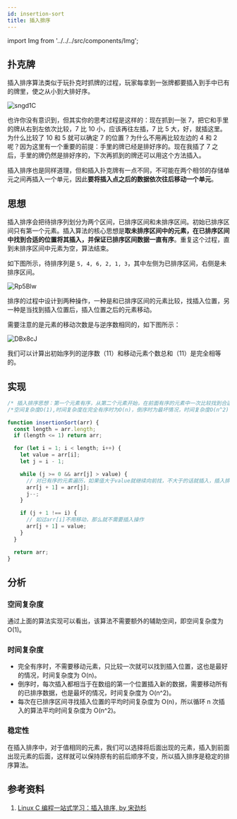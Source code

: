 ```yaml
---
id: insertion-sort
title: 插入排序
---
```


import Img from '../../../src/components/Img';

## 扑克牌

插入排序算法类似于玩扑克时抓牌的过程，玩家每拿到一张牌都要插入到手中已有的牌里，使之从小到大排好序。

<Img w="330" src='https://cosmos-x.oss-cn-hangzhou.aliyuncs.com/sngd1C.png' alt='sngd1C' legend="图：《算法导论》扑克牌的插入排序"/>

也许你没有意识到，但其实你的思考过程是这样的：现在抓到一张 7，把它和手里的牌从右到左依次比较，7 比 10 小，应该再往左插，7 比 5 大，好，就插这里。为什么比较了 10 和 5 就可以确定 7 的位置？为什么不用再比较左边的 4 和 2 呢？因为这里有一个重要的前提：手里的牌已经是排好序的。现在我插了 7 之后，手里的牌仍然是排好序的，下次再抓到的牌还可以用这个方法插入。

插入排序也是同样道理，但和插入扑克牌有一点不同，不可能在两个相邻的存储单元之间再插入一个单元，因此**要将插入点之后的数据依次往后移动一个单元**。

## 思想

插入排序会把待排序列划分为两个区间，已排序区间和未排序区间。初始已排序区间只有第一个元素。插入算法的核心思想是**取未排序区间中的元素，在已排序区间中找到合适的位置将其插入，并保证已排序区间数据一直有序**。重复这个过程，直到未排序区间中元素为空，算法结束。

如下图所示，待排序列是 `5, 4, 6, 2, 1, 3`，其中左侧为已排序区间，右侧是未排序区间。

<Img w="400" src='https://cosmos-x.oss-cn-hangzhou.aliyuncs.com/Rp5Blw.png' alt='Rp5Blw'/>

排序的过程中设计到两种操作，一种是和已排序区间的元素比较，找插入位置，另一种是当找到插入位置后，插入位置之后的元素移动。

需要注意的是元素的移动次数是与逆序数相同的，如下图所示：

<Img w="510" src='https://cosmos-x.oss-cn-hangzhou.aliyuncs.com/DBx8cJ.png' alt='DBx8cJ'/>

我们可以计算出初始序列的逆序数（11）和移动元素个数总和（11）是完全相等的。

## 实现

```js
/* 插入排序思想：第一个元素有序，从第二个元素开始，在前面有序的元素中一次比较找到合适的插入位置*/
/*空间复杂度O(1),时间复杂度在完全有序时为O(n)，倒序时为最坏情况，时间复杂度O(n^2) */

function insertionSort(arr) {
  const length = arr.length;
  if (length <= 1) return arr;

  for (let i = 1; i < length; i++) {
    let value = arr[i];
    let j = i - 1;

    while (j >= 0 && arr[j] > value) {
      // 对已有序的元素遍历，如果值大于value就继续向前找，不大于的话就插入，插入排序是稳定排序
      arr[j + 1] = arr[j];
      j--;
    }

    if (j + 1 !== i) {
      // 如过arr[i]不用移动，那么就不需要插入操作
      arr[j + 1] = value;
    }
  }

  return arr;
}
```

## 分析

### 空间复杂度

通过上面的算法实现可以看出，该算法不需要额外的辅助空间，即空间复杂度为 O(1)。

### 时间复杂度

- 完全有序时，不需要移动元素，只比较一次就可以找到插入位置，这也是最好的情况，时间复杂度为 O(n)。
- 倒序时，每次插入都相当于在数组的第一个位置插入新的数据，需要移动所有的已排序数据，也是最坏的情况，时间复杂度为 O(n^2)。
- 每次在已排序区间寻找插入位置的平均时间复杂度为 O(n)，所以循环 n 次插入的算法平均时间复杂度为 O(n^2)。

### 稳定性

在插入排序中，对于值相同的元素，我们可以选择将后面出现的元素，插入到前面出现元素的后面，这样就可以保持原有的前后顺序不变，所以插入排序是稳定的排序算法。

## 参考资料

1. [Linux C 编程一站式学习：插入排序, by 宋劲杉](https://www.bookstack.cn/read/linux-c/d53e0ec0b3a76f34.md)
